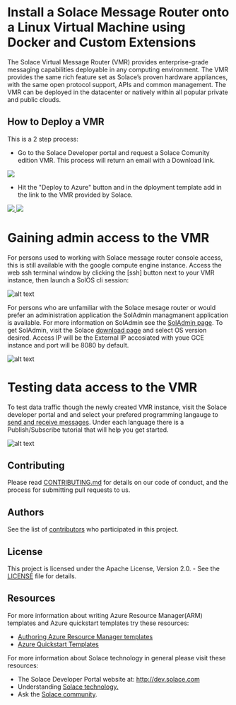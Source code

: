# Install a Solace Message Router onto a Linux Virtual Machine using Docker and Custom Extensions

The Solace Virtual Message Router (VMR) provides enterprise-grade messaging capabilities deployable in any computing environment. The VMR provides the same rich feature set as Solace’s proven hardware appliances, with the same open protocol support, APIs and common management. The VMR can be deployed in the datacenter or natively within all popular private and public clouds. 

How to Deploy a VMR
-------------------
This is a 2 step process:

* Go to the Solace Developer portal and request a Solace Comunity edition VMR. This process will return an email with a Download link.

<a href="https://products.solace.com/download/VMR_DOCKER_COMM" target="_blank">
    <img src="SolaceLabs/solace-azure-quickstart-template/images/register.png"/>
</a>

* Hit the "Deploy to Azure" button and in the dployment template add in the link to the VMR provided by Solace. 

<a href="https://portal.azure.com/#create/Microsoft.Template/uri/https%3A%2F%2Fraw.githubusercontent.com%2FSolaceLabs%2Fsolace-azure-quickstart-template%2Fmaster%2Fazuredeploy.json" target="_blank">
    <img src="http://azuredeploy.net/deploybutton.png"/>
</a>
<a href="http://armviz.io/#/?load=https%3A%2F%2Fraw.githubusercontent.com%2FSolaceLabs%2Fsolace-azure-quickstart-template%2Fmaster2Fazuredeploy.json" target="_blank">
    <img src="http://armviz.io/visualizebutton.png"/>
</a>

# Gaining admin access to the VMR

For persons used to working with Solace message router console access, this is still available with the google compute engine instance.  Access the web ssh terminal window by clicking the [ssh] button next to your VMR instance,  then launch a SolOS cli session:

![alt text](https://raw.githubusercontent.com/SolaceLabs/solace-azure-quickstart-template/master/images/azure_console.png "console with SolOS cli")

For persons who are unfamiliar with the Solace mesage router or would prefer an administration application the SolAdmin managmanent application is available.  For more information on SolAdmin see the [SolAdmin page](http://dev.solace.com/tech/soladmin/).  To get SolAdmin, visit the Solace [download page](http://dev.solace.com/downloads/) and select OS version desired.  Access IP will be the External IP accosiated with youe GCE instance and port will be 8080 by default.

![alt text](https://raw.githubusercontent.com/SolaceLabs/solace-azure-quickstart-template/master/images/azure-soladmin.png "soladmin connection to gce")

# Testing data access to the VMR

To test data traffic though the newly created VMR instance, visit the Solace developer portal and and select your prefered programming langauge to [send and receive messages](http://dev.solace.com/get-started/send-receive-messages/). Under each language there is a Publish/Subscribe tutorial that will help you get started.

![alt text](https://raw.githubusercontent.com/SolaceLabs/solace-azure-quickstart-template/master/images/solace_tutorial.png "getting started publish/subscribe")

## Contributing

Please read [CONTRIBUTING.md](CONTRIBUTING.md) for details on our code of conduct, and the process for submitting pull requests to us.

## Authors

See the list of [contributors](https://github.com/azure-quickstart-templates/solace-community-edition/graphs/contributors) who participated in this project.

## License

This project is licensed under the Apache License, Version 2.0. - See the [LICENSE](LICENSE) file for details.

## Resources

For more information about writing Azure Resource Manager(ARM) templates and Azure quickstart templates try these resources:

- [Authoring Azure Resource Manager templates](https://docs.microsoft.com/en-us/azure/azure-resource-manager/resource-group-authoring-templates)
- [Azure Quickstart Templates](https://azure.microsoft.com/en-us/resources/templates/)

For more information about Solace technology in general please visit these resources:

- The Solace Developer Portal website at: http://dev.solace.com
- Understanding [Solace technology.](http://dev.solace.com/tech/)
- Ask the [Solace community](http://dev.solace.com/community/).

